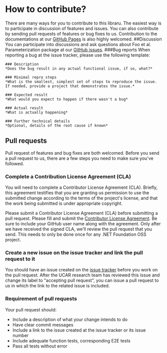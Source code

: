 # How to contribute?

There are many ways for you to contribute to this libraru.  The easiest way is to participate in discussion of features and issues.  You can also contribute by sending pull requests of features or bug fixes to us.  Contribution to the documentations at our [GitHub Pages](http://fictitiousnotreal.github.io/FooEtAlParameterization/) is also highly welcomed. 
##Discussion
You can participate into discussions and ask questions about Foo et al. Parameterization package at our [GitHub issues](https://github.com/FooEtAlParameterization/foo_param/issues). 
###Bug reports
When reporting a bug at the issue tracker, please use the following template:
```
### Description
*Does the bug result in any actual functional issue, if so, what?*  

### Minimal repro steps
*What is the smallest, simplest set of steps to reproduce the issue. If needed, provide a project that demonstrates the issue.*  

### Expected result
*What would you expect to happen if there wasn't a bug*  

### Actual result
*What is actually happening*  

### Further technical details
*Optional, details of the root cause if known*  
```

## Pull requests
Pull request of features and bug fixes are both welcomed. Before you send a pull request to us, there are a few steps you need to make sure you've followed. 
### Complete a Contribution License Agreement (CLA)
You will need to complete a Contributor License Agreement (CLA). Briefly, this agreement testifies that you are granting us permission to use the submitted change according to the terms of the project's license, and that the work being submitted is under appropriate copyright.

Please submit a Contributor License Agreement (CLA) before submitting a pull request. Please fill and submit the [Contributor License Agreement](https://cla.dotnetfoundation.org/). Be sure to include your GitHub user name along with the agreement. Only after we have received the signed CLA, we'll review the pull request that you send. This needs to only be done once for any .NET Foundation OSS project.

### Create a new issue on the issue tracker and link the pull request to it
You should have an issue created on the [issue tracker](https://github.com/FooEtAlParameterization/foo_param/issues) before you work on the pull request. After the UCAR research team has reviewed this issue and change its label to "accepting pull request", you can issue a pull request to us in which the link to the related issue is included.
### Requirement of pull requests
Your pull request should:

 - Include a description of what your change intends to do
 - Have clear commit messages
 - Include a link to the issue created at the issue tracker or its issue number
 - Include adequate function tests, corresponding E2E tests
 - Pass all tests without error

